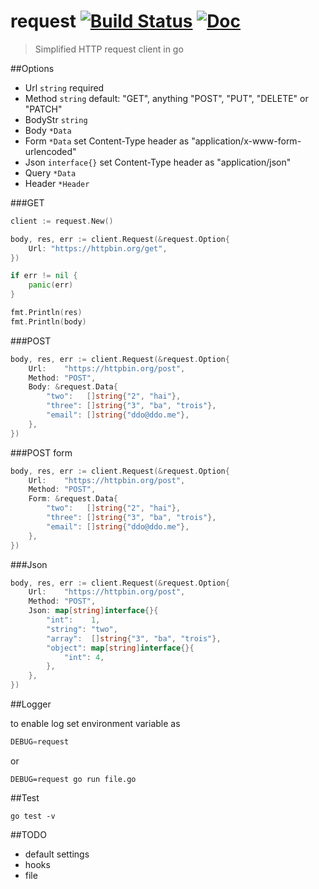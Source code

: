 # request [![Build Status][travis-img]][travis-url] [![Doc][godoc-img]][godoc-url]
> Simplified HTTP request client in go

[travis-img]: https://img.shields.io/travis/ddo/request.svg?style=flat-square
[travis-url]: https://travis-ci.org/ddo/request

[godoc-img]: https://img.shields.io/badge/godoc-Reference-brightgreen.svg?style=flat-square
[godoc-url]: https://godoc.org/github.com/ddo/request

##Options

* Url     ``string`` required
* Method  ``string`` default: "GET", anything "POST", "PUT", "DELETE" or "PATCH"
* BodyStr ``string``
* Body    ``*Data``
* Form    ``*Data``       set Content-Type header as "application/x-www-form-urlencoded"
* Json    ``interface{}`` set Content-Type header as "application/json"
* Query   ``*Data``
* Header  ``*Header``

###GET

```go
client := request.New()

body, res, err := client.Request(&request.Option{
    Url: "https://httpbin.org/get",
})

if err != nil {
    panic(err)
}

fmt.Println(res)
fmt.Println(body)
```

###POST

```go
body, res, err := client.Request(&request.Option{
    Url:    "https://httpbin.org/post",
    Method: "POST",
    Body: &request.Data{
        "two":   []string{"2", "hai"},
        "three": []string{"3", "ba", "trois"},
        "email": []string{"ddo@ddo.me"},
    },
})
```

###POST form

```go
body, res, err := client.Request(&request.Option{
    Url:    "https://httpbin.org/post",
    Method: "POST",
    Form: &request.Data{
        "two":   []string{"2", "hai"},
        "three": []string{"3", "ba", "trois"},
        "email": []string{"ddo@ddo.me"},
    },
})
```

###Json

```go
body, res, err := client.Request(&request.Option{
    Url:    "https://httpbin.org/post",
    Method: "POST",
    Json: map[string]interface{}{
        "int":    1,
        "string": "two",
        "array":  []string{"3", "ba", "trois"},
        "object": map[string]interface{}{
            "int": 4,
        },
    },
})
```

##Logger

to enable log set environment variable as

```go
DEBUG=request
```

or

```shell
DEBUG=request go run file.go
```

##Test

```shell
go test -v
```

##TODO

* default settings
* hooks
* file